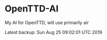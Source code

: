 # OpenTTD-AI
My AI for OpenTTD, will use primarily air

Latest backup: Sun Aug 25 09:02:01 UTC 2019

